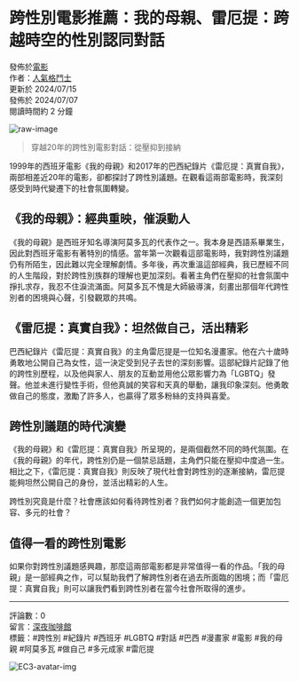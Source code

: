 # 跨性別電影推薦：我的母親、雷厄提：跨越時空的性別認同對話

發佈於[電影](https://vocus.cc/salon/ivykuo1977/room/movies2024)  
作者：[人氣格鬥士](https://vocus.cc/user/@ivykuo1977)  
更新於 2024/07/15  
發佈於 2024/07/07  
閱讀時間約 2 分鐘  

![raw-image](https://resize-image.vocus.cc/resize?norotation=true&quality=80&url=https%3A%2F%2Fimages.vocus.cc%2F00555fb7-0527-40d7-aa58-a2193750206a.jpg&width=740&sign=NeuzqFVO0AENhLa0MKY6FhCQ3QsAsDieKuWvi3j5H4k)

> 穿越20年的跨性別電影對話：從壓抑到接納

1999年的西班牙電影《我的母親》和2017年的巴西紀錄片《雷厄提：真實自我》，兩部相差近20年的電影，卻都探討了跨性別議題。在觀看這兩部電影時，我深刻感受到時代變遷下的社會氛圍轉變。

## 《我的母親》：經典重映，催淚動人

《我的母親》是西班牙知名導演阿莫多瓦的代表作之一。我本身是西語系畢業生，因此對西班牙電影有著特別的情感。當年第一次觀看這部電影時，我對跨性別議題仍有所陌生，因此難以完全理解劇情。多年後，再次重溫這部經典，我已歷經不同的人生階段，對於跨性別族群的理解也更加深刻。看著主角們在壓抑的社會氛圍中掙扎求存，我忍不住淚流滿面。阿莫多瓦不愧是大師級導演，刻畫出那個年代跨性別者的困境與心聲，引發觀眾的共鳴。

## 《雷厄提：真實自我》：坦然做自己，活出精彩

巴西紀錄片《雷厄提：真實自我》的主角雷厄提是一位知名漫畫家。他在六十歲時勇敢地公開自己為女性，這一決定受到兒子去世的深刻影響。這部紀錄片記錄了他的跨性別歷程，以及他與家人、朋友的互動並用他公眾影響力為「LGBTQ」發聲。他並未進行變性手術，但他真誠的笑容和天真的舉動，讓我印象深刻。他勇敢做自己的態度，激勵了許多人，也贏得了眾多粉絲的支持與喜愛。

## 跨性別議題的時代演變

《我的母親》和《雷厄提：真實自我》所呈現的，是兩個截然不同的時代氛圍。在《我的母親》的年代，跨性別仍是一個禁忌話題，主角們只能在壓抑中度過一生。相比之下，《雷厄提：真實自我》則反映了現代社會對跨性別的逐漸接納，雷厄提能夠坦然公開自己的身份，並活出精彩的人生。

跨性別究竟是什麼？社會應該如何看待跨性別者？我們如何才能創造一個更加包容、多元的社會？

## 值得一看的跨性別電影

如果你對跨性別議題感興趣，那麼這兩部電影都是非常值得一看的作品。「我的母親」是一部經典之作，可以幫助我們了解跨性別者在過去所面臨的困境；而「雷厄提：真實自我」則可以讓我們看到跨性別者在當今社會所取得的進步。

---

評論數：0  
留言：[深夜咖啡館](https://vocus.cc/salon/ivykuo1977)  
標籤：#跨性別 #紀錄片 #西班牙 #LGBTQ #對話 #巴西 #漫畫家 #電影 #我的母親 #阿莫多瓦 #做自己 #多元成家 #雷厄提  

![EC3-avatar-img](https://lh3.googleusercontent.com/a/AAcHTteu1z0tYIt6Cn2crZ1uFI7eKeC_PzAeR-rxX1jsFA=s96-c)